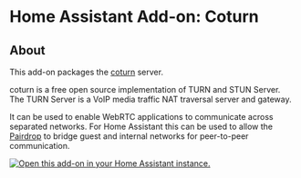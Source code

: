 # Home Assistant Add-on: Coturn

## About

This add-on packages the [coturn](https://github.com/coturn/coturn) server.

coturn is a free open source implementation of TURN and STUN Server. The TURN Server 
is a VoIP media traffic NAT traversal server and gateway.

It can be used to enable WebRTC applications to communicate across separated networks.
For Home Assistant this can be used to allow the [Pairdrop](https://github.com/wrouesnel/addon-pairdrop)
to bridge guest and internal networks for peer-to-peer communication.

   [![Open this add-on in your Home Assistant instance.][addon-badge]][addon]

[addon-badge]: https://my.home-assistant.io/badges/supervisor_addon.svg
[addon]: https://my.home-assistant.io/redirect/supervisor_addon/?addon=pairdrop&repository_url=https%3A%2F%2Fgithub.com%2Fwrouesnel%2Faddon-coturn
